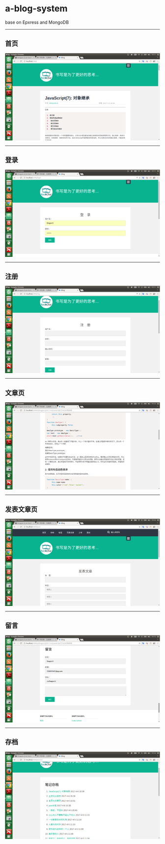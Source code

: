 # a-blog-system
base on Epxress and MongoDB

---

## 首页

![](https://github.com/PandoraGalen/a-blog-system/blob/master/%E6%88%AA%E5%9B%BE/2017-04-06%2019-11-07%E5%B1%8F%E5%B9%95%E6%88%AA%E5%9B%BE.png)

---

## 登录

![](https://github.com/PandoraGalen/a-blog-system/blob/master/%E6%88%AA%E5%9B%BE/2017-04-06%2019-11-31%E5%B1%8F%E5%B9%95%E6%88%AA%E5%9B%BE.png)

---

## 注册

![](https://github.com/PandoraGalen/a-blog-system/blob/master/%E6%88%AA%E5%9B%BE/2017-04-06%2019-11-47%E5%B1%8F%E5%B9%95%E6%88%AA%E5%9B%BE.png)

---

## 文章页
![](https://github.com/PandoraGalen/a-blog-system/blob/master/%E6%88%AA%E5%9B%BE/2017-04-06%2019-13-28%E5%B1%8F%E5%B9%95%E6%88%AA%E5%9B%BE.png)

---

## 发表文章页

![](https://github.com/PandoraGalen/a-blog-system/blob/master/%E6%88%AA%E5%9B%BE/2017-04-06%2019-16-21%E5%B1%8F%E5%B9%95%E6%88%AA%E5%9B%BE.png?raw=true)

---

## 留言
![](https://github.com/PandoraGalen/a-blog-system/blob/master/%E6%88%AA%E5%9B%BE/2017-04-06%2019-13-42%E5%B1%8F%E5%B9%95%E6%88%AA%E5%9B%BE.png?raw=true)

---

## 存档
![](https://github.com/PandoraGalen/a-blog-system/blob/master/%E6%88%AA%E5%9B%BE/2017-04-06%2019-16-37%E5%B1%8F%E5%B9%95%E6%88%AA%E5%9B%BE.png?raw=true)

